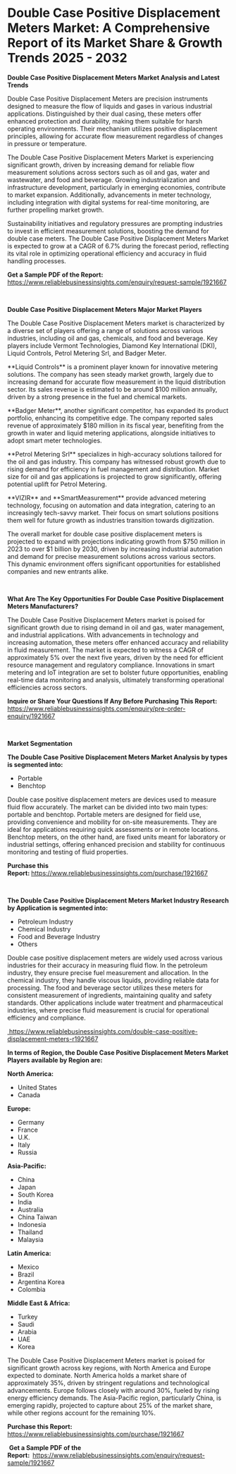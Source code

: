 <p><h1>Double Case Positive Displacement Meters Market: A Comprehensive Report of its Market Share & Growth Trends 2025 - 2032</h1></p><p><strong>Double Case Positive Displacement Meters Market Analysis and Latest Trends</strong></p>
<p><p>Double Case Positive Displacement Meters are precision instruments designed to measure the flow of liquids and gases in various industrial applications. Distinguished by their dual casing, these meters offer enhanced protection and durability, making them suitable for harsh operating environments. Their mechanism utilizes positive displacement principles, allowing for accurate flow measurement regardless of changes in pressure or temperature.</p><p>The Double Case Positive Displacement Meters Market is experiencing significant growth, driven by increasing demand for reliable flow measurement solutions across sectors such as oil and gas, water and wastewater, and food and beverage. Growing industrialization and infrastructure development, particularly in emerging economies, contribute to market expansion. Additionally, advancements in meter technology, including integration with digital systems for real-time monitoring, are further propelling market growth. </p><p>Sustainability initiatives and regulatory pressures are prompting industries to invest in efficient measurement solutions, boosting the demand for double case meters. The Double Case Positive Displacement Meters Market is expected to grow at a CAGR of 6.7% during the forecast period, reflecting its vital role in optimizing operational efficiency and accuracy in fluid handling processes.</p></p>
<p><strong>Get a Sample PDF of the Report:&nbsp;</strong> <a href="https://www.reliablebusinessinsights.com/enquiry/request-sample/1921667?utm_campaign=2313&utm_medium=2&utm_source=Github&utm_content=ia&utm_term=12042025&utm_id=double-case-positive-displacement-meters">https://www.reliablebusinessinsights.com/enquiry/request-sample/1921667</a></p>
<p>&nbsp;</p>
<p><strong>Double Case Positive Displacement Meters Major Market Players</strong></p>
<p><p>The Double Case Positive Displacement Meters market is characterized by a diverse set of players offering a range of solutions across various industries, including oil and gas, chemicals, and food and beverage. Key players include Vermont Technologies, Diamond Key International (DKI), Liquid Controls, Petrol Metering Srl, and Badger Meter.</p><p>**Liquid Controls** is a prominent player known for innovative metering solutions. The company has seen steady market growth, largely due to increasing demand for accurate flow measurement in the liquid distribution sector. Its sales revenue is estimated to be around $100 million annually, driven by a strong presence in the fuel and chemical markets.</p><p>**Badger Meter**, another significant competitor, has expanded its product portfolio, enhancing its competitive edge. The company reported sales revenue of approximately $180 million in its fiscal year, benefiting from the growth in water and liquid metering applications, alongside initiatives to adopt smart meter technologies.</p><p>**Petrol Metering Srl** specializes in high-accuracy solutions tailored for the oil and gas industry. This company has witnessed robust growth due to rising demand for efficiency in fuel management and distribution. Market size for oil and gas applications is projected to grow significantly, offering potential uplift for Petrol Metering.</p><p>**VIZIR** and **SmartMeasurement** provide advanced metering technology, focusing on automation and data integration, catering to an increasingly tech-savvy market. Their focus on smart solutions positions them well for future growth as industries transition towards digitization.</p><p>The overall market for double case positive displacement meters is projected to expand with projections indicating growth from $750 million in 2023 to over $1 billion by 2030, driven by increasing industrial automation and demand for precise measurement solutions across various sectors. This dynamic environment offers significant opportunities for established companies and new entrants alike.</p></p>
<p>&nbsp;</p>
<p><strong>What Are The Key Opportunities For Double Case Positive Displacement Meters Manufacturers?</strong></p>
<p><p>The Double Case Positive Displacement Meters market is poised for significant growth due to rising demand in oil and gas, water management, and industrial applications. With advancements in technology and increasing automation, these meters offer enhanced accuracy and reliability in fluid measurement. The market is expected to witness a CAGR of approximately 5% over the next five years, driven by the need for efficient resource management and regulatory compliance. Innovations in smart metering and IoT integration are set to bolster future opportunities, enabling real-time data monitoring and analysis, ultimately transforming operational efficiencies across sectors.</p></p>
<p><strong>Inquire or Share Your Questions If Any Before Purchasing This Report:</strong> <a href="https://www.reliablebusinessinsights.com/enquiry/pre-order-enquiry/1921667?utm_campaign=2313&utm_medium=2&utm_source=Github&utm_content=ia&utm_term=12042025&utm_id=double-case-positive-displacement-meters">https://www.reliablebusinessinsights.com/enquiry/pre-order-enquiry/1921667</a></p>
<p>&nbsp;</p>
<p><strong>Market Segmentation</strong></p>
<p><strong>The Double Case Positive Displacement Meters Market Analysis by types is segmented into:</strong></p>
<p><ul><li>Portable</li><li>Benchtop</li></ul></p>
<p><p>Double case positive displacement meters are devices used to measure fluid flow accurately. The market can be divided into two main types: portable and benchtop. Portable meters are designed for field use, providing convenience and mobility for on-site measurements. They are ideal for applications requiring quick assessments or in remote locations. Benchtop meters, on the other hand, are fixed units meant for laboratory or industrial settings, offering enhanced precision and stability for continuous monitoring and testing of fluid properties.</p></p>
<p><strong>Purchase this Report:&nbsp;</strong><a href="https://www.reliablebusinessinsights.com/purchase/1921667?utm_campaign=2313&utm_medium=2&utm_source=Github&utm_content=ia&utm_term=12042025&utm_id=double-case-positive-displacement-meters">https://www.reliablebusinessinsights.com/purchase/1921667</a></p>
<p>&nbsp;</p>
<p><strong>The Double Case Positive Displacement Meters Market Industry Research by Application is segmented into:</strong></p>
<p><ul><li>Petroleum Industry</li><li>Chemical Industry</li><li>Food and Beverage Industry</li><li>Others</li></ul></p>
<p><p>Double case positive displacement meters are widely used across various industries for their accuracy in measuring fluid flow. In the petroleum industry, they ensure precise fuel measurement and allocation. In the chemical industry, they handle viscous liquids, providing reliable data for processing. The food and beverage sector utilizes these meters for consistent measurement of ingredients, maintaining quality and safety standards. Other applications include water treatment and pharmaceutical industries, where precise fluid measurement is crucial for operational efficiency and compliance.</p></p>
<p><a href="https://www.reliablebusinessinsights.com/double-case-positive-displacement-meters-r1921667?utm_campaign=2313&utm_medium=2&utm_source=Github&utm_content=ia&utm_term=12042025&utm_id=double-case-positive-displacement-meters">&nbsp;https://www.reliablebusinessinsights.com/double-case-positive-displacement-meters-r1921667</a></p>
<p><strong>In terms of Region, the Double Case Positive Displacement Meters Market Players available by Region are:</strong></p>
<p>
    <p> <strong> North America: </strong>
        <ul>
            <li>United States</li>
            <li>Canada</li>
        </ul>
        </p> 
    <p> <strong> Europe: </strong>
        <ul>
            <li>Germany</li>
            <li>France</li>
            <li>U.K.</li>
            <li>Italy</li>
            <li>Russia</li>
        </ul>
        </p> 
    <p> <strong> Asia-Pacific: </strong>
        <ul>
            <li>China</li>
            <li>Japan</li>
            <li>South Korea</li>
            <li>India</li>
            <li>Australia</li>
            <li>China Taiwan</li>
            <li>Indonesia</li>
            <li>Thailand</li>
            <li>Malaysia</li>
        </ul>
        </p> 
    <p> <strong> Latin America: </strong>
        <ul>
            <li>Mexico</li>
            <li>Brazil</li>
            <li>Argentina Korea</li>
            <li>Colombia</li>
        </ul>
        </p> 
    <p> <strong> Middle East & Africa: </strong>
        <ul>
            <li>Turkey</li>
            <li>Saudi</li>
            <li>Arabia</li>
            <li>UAE</li>
            <li>Korea</li>
        </ul>
    </p>
    </p>
<p><p>The Double Case Positive Displacement Meters market is poised for significant growth across key regions, with North America and Europe expected to dominate. North America holds a market share of approximately 35%, driven by stringent regulations and technological advancements. Europe follows closely with around 30%, fueled by rising energy efficiency demands. The Asia-Pacific region, particularly China, is emerging rapidly, projected to capture about 25% of the market share, while other regions account for the remaining 10%.</p></p>
<p><strong>Purchase this Report: </strong><a href="https://www.reliablebusinessinsights.com/purchase/1921667?utm_campaign=2313&utm_medium=2&utm_source=Github&utm_content=ia&utm_term=12042025&utm_id=double-case-positive-displacement-meters">https://www.reliablebusinessinsights.com/purchase/1921667</a></p>
<p>&nbsp;<strong>Get a Sample PDF of the Report:&nbsp;&nbsp;</strong><a href="https://www.reliablebusinessinsights.com/enquiry/request-sample/1921667?utm_campaign=2313&utm_medium=2&utm_source=Github&utm_content=ia&utm_term=12042025&utm_id=double-case-positive-displacement-meters">https://www.reliablebusinessinsights.com/enquiry/request-sample/1921667</a></p>
<p><strong></strong></p>
<p><p></p><p></p><p></p></p>